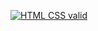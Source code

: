 [![HTML CSS valid](https://github.com/HogHordGit/Vantage_site/actions/workflows/HTML5Validator.yml/badge.svg)](https://github.com/HogHordGit/Vantage_site/actions/workflows/HTML5Validator.yml)

